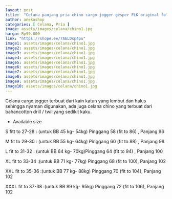 ```yaml
---
layout: post
title:  "Celana panjang pria chino cargo jogger gesper FLK original folksystem"
author: anekashop
categories: [ Celana, Pria ]
image: assets/images/celana/chino1.jpg
harga: Rp99.000
link: "https://shope.ee/7AELDsp4pu"
image1: assets/images/celana/chino1.jpg
image2: assets/images/celana/chino1.jpg
image3: assets/images/celana/chino1.jpg
image4: assets/images/celana/chino1.jpg
image5: assets/images/celana/chino1.jpg
image6: assets/images/celana/chino1.jpg
image7: assets/images/celana/chino1.jpg
image8: assets/images/celana/chino1.jpg
image9: assets/images/celana/chino1.jpg
image10: assets/images/celana/chino1.jpg
---
```


Celana cargo jogger terbuat dari kain katun yang lembut dan halus sehingga nyaman digunakan, ada juga celana chino yang terbuat dari bahancotton drill / twillyang sedikit kaku.

- Available size

S fitt to 27-28 : (untuk BB 45 kg- 54kg) Pinggang 58 (fit to 86) , Panjang 96 

M fit to 29-30 : (untuk BB 55 kg- 64kg) Pinggang 60 (fit to 88) , Panjang 98

L fit to 31-32 : (untuk BB 64 kg- 70kg)Pinggang 64 (fit to 94) , Panjang 100

XL fit to 33-34 :(untuk BB 71 kg- 77kg) Pinggang 68 (fit to 100), Panjang 102

XXL fit to 35-36 :(untuk BB 77 kg- 88kg) Pinggang 70 (fit to 104), Panjang 102

XXXL fit to 37-38 :(untuk BB 89 kg- 95kg) Pinggang 72 (fit to 106), Panjang 102
